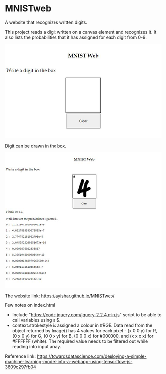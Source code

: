 # MNISTweb
A website that recognizes written digits.

This project reads a digit written on a canvas element and recognizes it. It also lists the probabilities that it has assigned for each digit from 0-9.

![Webpage](image/img1.JPG)

Digit can be drawn in the box.

![Recognized](/image/img2.JPG)

The website link: https://ayishar.github.io/MNISTweb/

Few notes on index.html
*  Include "https://code.jquery.com/jquery-2.2.4.min.js" script to be able to call variables using a $.
*  context.strokestyle is assigned a colour in #RGB. Data read from the object returned by Image() has 4 values for each pixel - (x 0 0 y) for R, (0 x 0 y) for G, (0 0 x y) for B, (0 0 0 x) for #000000, and (x x x x) for #FFFFFF (white). The required value needs to be filtered out while reading into input array.

Reference link:
https://towardsdatascience.com/deploying-a-simple-machine-learning-model-into-a-webapp-using-tensorflow-js-3609c297fb04
